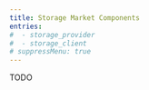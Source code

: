 ```yaml
---
title: Storage Market Components
entries:
#  - storage_provider
#  - storage_client
# suppressMenu: true
---
```


TODO
